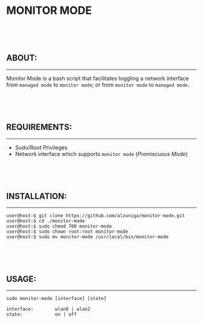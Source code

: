 # MONITOR MODE
&nbsp;

&nbsp;

## ABOUT:
---
Monitor Mode is a bash script that facilitates toggling a network interface from `managed mode` to `monitor mode`; or from `monitor mode` to `managed mode`.
&nbsp;

&nbsp;

&nbsp;

## REQUIREMENTS:
---
- Sudo/Root Privileges
- Network interface which supports `monitor mode` (*Promiscuous Mode*)
&nbsp;

&nbsp;

&nbsp;

## INSTALLATION:
---
    user@host:$ git clone https://github.com/alzuniga/monitor-mode.git
    user@host:$ cd ./monitor-mode
    user@host:$ sudo chmod 700 monitor-mode
    user@host:$ sudo chown root:root monitor-mode
    user@host:$ sudo mv monitor-mode /usr/local/bin/monitor-mode
&nbsp;

&nbsp;

## USAGE:
---
    sudo monitor-mode [interface] [state]
  
    interface:        wlan0 | wlan2
    state:            on | off
